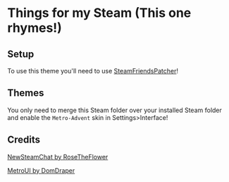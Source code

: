 # Things for my Steam (This one rhymes!)

## Setup

To use this theme you'll need to use [SteamFriendsPatcher](https://github.com/PhantomGamers/SteamFriendsPatcher)!

## Themes

You only need to merge this Steam folder over your installed Steam folder and enable the `Metro-Advent` skin in Settings>Interface!

## Credits

[NewSteamChat by RoseTheFlower](https://github.com/RoseTheFlower/newsteamchat)

[MetroUI by DomDraper](https://metroforsteam.com)
